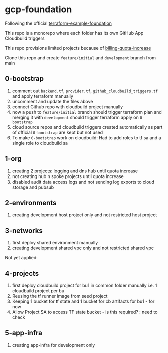 # gcp-foundation 

Following the official [terraform-example-foundation](https://github.com/terraform-google-modules/terraform-example-foundation)

This repo is a monorepo where each folder has its own GitHub App Cloudbuild triggers

This repo provisions limited projects because of [billing-quota-increase](https://support.google.com/code/contact/billing_quota_increase)

Clone this repo and create ```feature/initial``` and ```development``` branch from main

## 0-bootstrap
1. comment out ```backend.tf```, ```provider.tf```, ```github_cloudbuild_triggers.tf``` and apply terraform manually
1. uncomment and update the files above 
1. connect Github repo with cloudbuild project manually
1. now a push to ```feature/initial``` branch should trigger terraform plan and merging it with ```development``` should trigger terraform apply on ```0-bootstrap```
1. cloud source repos and cloudbuild triggers created automatically as part of official ```0-bootstrap``` are kept but not used
1. To make ```0-bootstrap``` work on cloudbuild: Had to add roles to tf sa and a single role to cloudbuild sa 

## 1-org
1. creating 2 projects: logging and dns hub until quota increase
1. not creating hub n spoke projects until quota increase
1. disabled audit data access logs and not sending log exports to cloud storage and pubsub

## 2-environments
1. creating development host project only and not restricted host project

## 3-networks
1. first deploy shared environment manually
1. creating development shared vpc only and not restricted shared vpc

Not yet applied:

## 4-projects
1. first deploy cloudbuild project for bu1 in common folder manually i.e. 1 cloudbuild project per bu
1. Reusing the tf runner image from seed project
1. Keeping 1 bucket for tf state and 1 bucket for cb artifacts for bu1 - for now
1. Allow Project SA to access TF state bucket - is this required? : need to check

## 5-app-infra
1. creating app-infra for development only